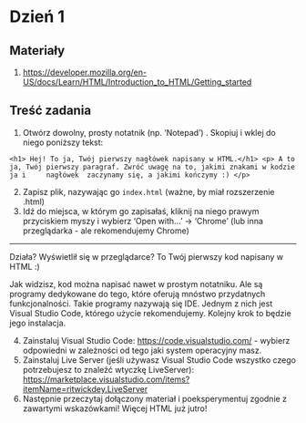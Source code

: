 # Dzień 1 

## Materiały

1. https://developer.mozilla.org/en-US/docs/Learn/HTML/Introduction_to_HTML/Getting_started 

## Treść zadania

1. Otwórz dowolny, prosty notatnik (np. ‘Notepad’) . Skopiuj i wklej do niego poniższy tekst:

`<h1> Hej! To ja, Twój pierwszy nagłówek napisany w HTML.</h1>
    <p> A to ja, Twój pierwszy paragraf. Zwróć uwagę na to, jakimi znakami w kodzie ja i     nagłówek  zaczynamy się, a jakimi kończymy :)
    </p>
`

2. Zapisz plik, nazywając go `index.html` (ważne, by miał rozszerzenie .html)
3. Idź do miejsca, w którym go zapisałaś, kliknij na niego prawym przyciskiem myszy i wybierz ‘Open with…’ -> ‘Chrome’ (lub inna przeglądarka - ale rekomendujemy Chrome)

--- 

Działa? Wyświetlił się w przeglądarce? To Twój pierwszy kod napisany w HTML :)

Jak widzisz, kod można napisać nawet w prostym notatniku. Ale są programy dedykowane do tego, które oferują mnóstwo przydatnych funkcjonalności. 
Takie programy nazywają się IDE. Jednym z nich jest Visual Studio Code, którego użycie rekomendujemy. Kolejny krok to będzie jego instalacja.

4. Zainstaluj Visual Studio Code: https://code.visualstudio.com/ - wybierz odpowiedni w zależności od tego jaki system operacyjny masz.
5. Zainstaluj Live Server (jeśli używasz Visual Studio Code wszystko czego potrzebujesz to znaleźć wtyczkę LiveServer): https://marketplace.visualstudio.com/items?itemName=ritwickdey.LiveServer
6. Następnie przeczytaj dołączony materiał i poeksperymentuj zgodnie z zawartymi wskazówkami! Więcej HTML już jutro!

